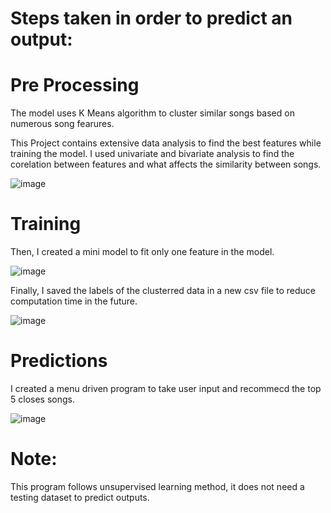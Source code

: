 # Steps taken in order to predict an output:

# Pre Processing

The model uses K Means algorithm to cluster similar songs based on numerous song fearures.

This Project contains extensive data analysis to find the best features while training the model. 
I used univariate and bivariate analysis to find the corelation between features and what affects the similarity between songs.

![image](https://user-images.githubusercontent.com/70202348/173811955-cbc725d2-062c-4f4b-9a1e-217e6bb26e35.png)

# Training 

Then, I created a mini model to fit only one feature in the model.

![image](https://user-images.githubusercontent.com/70202348/173812127-f4fb34ca-4b6b-4966-a63d-c618aa78cd43.png)

Finally, I saved the labels of the clusterred data in a new csv file to reduce computation time in the future.

![image](https://user-images.githubusercontent.com/70202348/173812251-438718a8-4a9e-4e51-bcf6-04560f6b27d2.png)

# Predictions

I created a menu driven program to take user input and recommecd the top 5 closes songs.

![image](https://user-images.githubusercontent.com/70202348/173812584-7c081e9f-1ca5-4be1-807d-30f75d17bf48.png)

# Note:
This program follows unsupervised learning method, it does not need a testing dataset to predict outputs.
